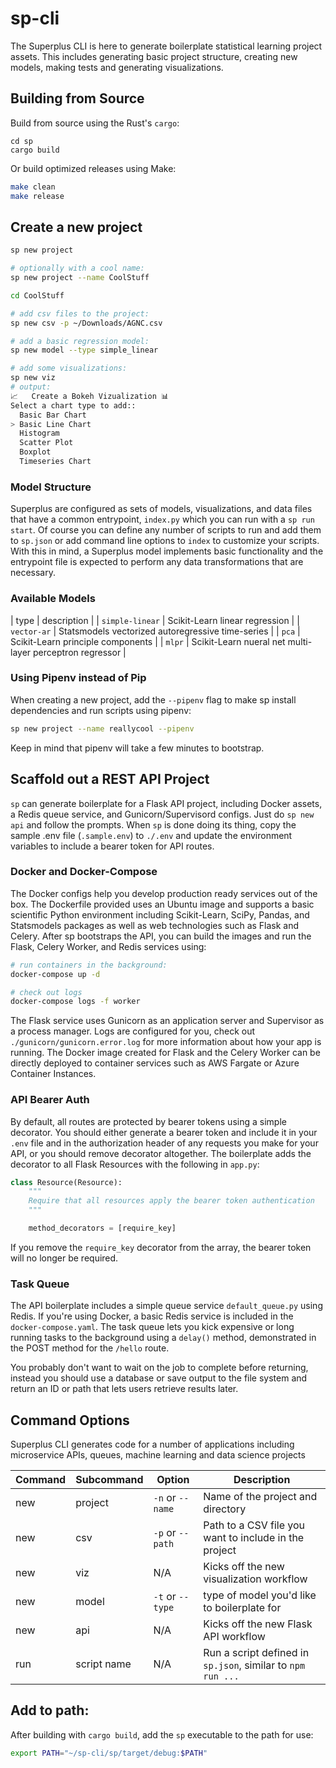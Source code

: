 # sp-cli
The Superplus CLI is here to generate boilerplate statistical learning project assets. This includes generating basic project structure, creating new models, making tests and generating visualizations. 

## Building from Source
Build from source using the Rust's `cargo`:
```
cd sp
cargo build
```

Or build optimized releases using Make:
```bash
make clean
make release
```

## Create a new project
```bash
sp new project

# optionally with a cool name:
sp new project --name CoolStuff

cd CoolStuff

# add csv files to the project:
sp new csv -p ~/Downloads/AGNC.csv

# add a basic regression model:
sp new model --type simple_linear

# add some visualizations:
sp new viz
# output:
📈   Create a Bokeh Vizualization 📊
Select a chart type to add::
  Basic Bar Chart
> Basic Line Chart
  Histogram
  Scatter Plot
  Boxplot
  Timeseries Chart
```

### Model Structure
Superplus are configured as sets of models, visualizations, and data files that have a common entrypoint, `index.py` which you can run with a `sp run start`. Of course you can define any number of scripts to run and add them to `sp.json` or add command line options to `index` to customize your scripts. With this in mind, a Superplus model implements basic functionality and the entrypoint file is expected to perform any data transformations that are necessary. 

### Available Models
| type | description |
| `simple-linear` | Scikit-Learn linear regression |
| `vector-ar` | Statsmodels vectorized autoregressive time-series |
| `pca` | Scikit-Learn principle components |
| `mlpr` | Scikit-Learn nueral net multi-layer perceptron regressor |

### Using Pipenv instead of Pip
When creating a new project, add the `--pipenv` flag to make sp install dependencies and run scripts using pipenv:
```bash
sp new project --name reallycool --pipenv
```
Keep in mind that pipenv will take a few minutes to bootstrap.

## Scaffold out a REST API Project
`sp` can generate boilerplate for a Flask API project, including Docker assets, a Redis queue service, and Gunicorn/Supervisord configs. Just do `sp new api` and follow the prompts. When `sp` is done doing its thing, copy the sample .env file (`.sample.env`) to `./.env` and update the environment variables to include a bearer token for API routes. 

### Docker and Docker-Compose
The Docker configs help you develop production ready services out of the box. The Dockerfile provided uses an Ubuntu image and supports a basic scientific Python environment including Scikit-Learn, SciPy, Pandas, and Statsmodels packages as well as web technologies such as Flask and Celery. After sp bootstraps the API, you can build the images and run the Flask, Celery Worker, and Redis services using:
```bash
# run containers in the background:
docker-compose up -d

# check out logs
docker-compose logs -f worker
```

The Flask service uses Gunicorn as an application server and Supervisor as a process manager. Logs are configured for you, check out `./gunicorn/gunicorn.error.log` for more information about how your app is running. The Docker image created for Flask and the Celery Worker can be directly deployed to container services such as AWS Fargate or Azure Container Instances.

### API Bearer Auth
By default, all routes are protected by bearer tokens using a simple decorator. You should either generate a bearer token and include it in your `.env` file and in the authorization header of any requests you make for your API, or you should remove decorator altogether. The boilerplate adds the decorator to all Flask Resources with the following in `app.py`:
```python
class Resource(Resource):
    """
    Require that all resources apply the bearer token authentication
    """

    method_decorators = [require_key]
```
If you remove the `require_key` decorator from the array, the bearer token will no longer be required.


### Task Queue
The API boilerplate includes a simple queue service `default_queue.py` using Redis. If you're using Docker, a basic Redis service is included in the `docker-compose.yaml`. The task queue lets you kick expensive or long running tasks to the background using a `delay()` method, demonstrated in the POST method for the `/hello` route. 

You probably don't want to wait on the job to complete before returning, instead you should use a database or save output to the file system and return an ID or path that lets users retrieve results later.


## Command Options
Superplus CLI generates code for a number of applications including microservice APIs, queues, machine learning and data science projects

| Command | Subcommand | Option | Description |
|---------|------------|--------|-------------|
| new | project | `-n` or `--name` | Name of the project and directory |
| new | csv | `-p` or `--path` | Path to a CSV file you want to include in the project |
| new | viz | N/A | Kicks off the new visualization workflow |
| new | model | `-t` or `--type` | type of model you'd like to boilerplate for |
| new | api | N/A | Kicks off the  new Flask API workflow |
| run | script name | N/A | Run a script defined in `sp.json`, similar to `npm run ...` | 

## Add to path:
After building with `cargo build`, add the `sp` executable to the path for use:
```bash
export PATH="~/sp-cli/sp/target/debug:$PATH"
```